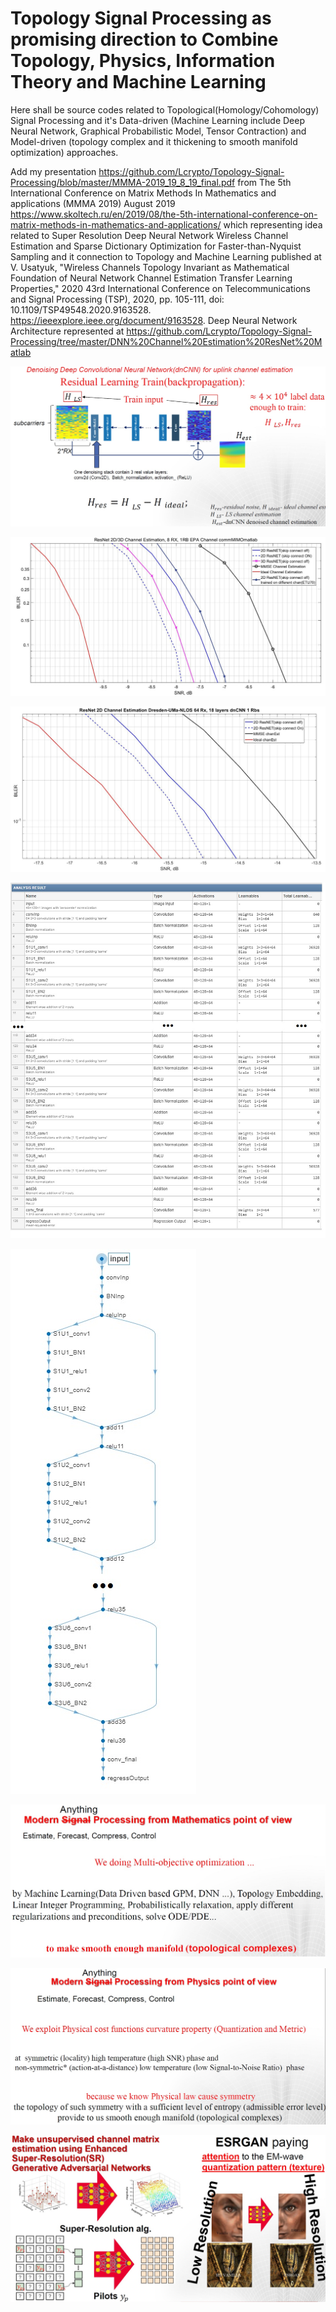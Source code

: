 # Topology Signal Processing as promising direction to Combine Topology, Physics, Information Theory and Machine Learning
Here shall be source codes related to Topological(Homology/Cohomology) Signal Processing and it's Data-driven (Machine Learning include Deep Neural Network, Graphical Probabilistic Model, Tensor Contraction) and Model-driven (topology complex and it thickening to smooth manifold optimization) approaches.




Add my presentation https://github.com/Lcrypto/Topology-Signal-Processing/blob/master/MMMA-2019_19_8_19_final.pdf from The 5th International Conference on Matrix Methods In Mathematics and applications (MMMA 2019) August 2019 https://www.skoltech.ru/en/2019/08/the-5th-international-conference-on-matrix-methods-in-mathematics-and-applications/ which representing idea related to Super Resolution Deep Neural Network Wireless Channel Estimation and Sparse Dictionary Optimization for Faster-than-Nyquist Sampling and it connection to Topology and Machine Learning published at V. Usatyuk, "Wireless Channels Topology Invariant as Mathematical Foundation of Neural Network Channel Estimation Transfer Learning Properties," 2020 43rd International Conference on Telecommunications and Signal Processing (TSP), 2020, pp. 105-111, doi: 10.1109/TSP49548.2020.9163528. https://ieeexplore.ieee.org/document/9163528. Deep Neural Network Architecture represented at https://github.com/Lcrypto/Topology-Signal-Processing/tree/master/DNN%20Channel%20Estimation%20ResNet%20Matlab


 ![alt text](https://github.com/Lcrypto/Topology-Signal-Processing/blob/master/DNN%20Channel%20Estimation%20ResNet%20Matlab/0.jpg)






 ![alt text](https://github.com/Lcrypto/Topology-Signal-Processing/blob/master/DNN%20Channel%20Estimation%20ResNet%20Matlab/LTE.jpg)


 ![alt text](https://github.com/Lcrypto/Topology-Signal-Processing/blob/master/DNN%20Channel%20Estimation%20ResNet%20Matlab/Quadriga.jpg)
 
 
 

 ![alt text](https://github.com/Lcrypto/Topology-Signal-Processing/blob/master/DNN%20Channel%20Estimation%20ResNet%20Matlab/detail_layer.jpg)
 
 
 
   ![alt text](https://github.com/Lcrypto/Topology-Signal-Processing/blob/master/DNN%20Channel%20Estimation%20ResNet%20Matlab/ResNet_2D_with_skip_connection_18_blocks.jpg)
 
 

  

  
   ![alt text](https://github.com/Lcrypto/Topology-Signal-Processing/blob/master/DNN%20Channel%20Estimation%20ResNet%20Matlab/1.jpg)
    
    
   ![alt text](https://github.com/Lcrypto/Topology-Signal-Processing/blob/master/DNN%20Channel%20Estimation%20ResNet%20Matlab/2.jpg)
   
   
   
   ![alt text](https://github.com/Lcrypto/Topology-Signal-Processing/blob/master/DNN%20Channel%20Estimation%20ResNet%20Matlab/3.jpg)
   
   
   
  
  
 
 
